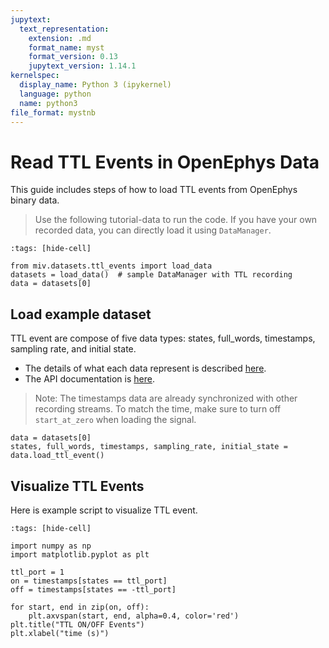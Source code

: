 ```yaml
---
jupytext:
  text_representation:
    extension: .md
    format_name: myst
    format_version: 0.13
    jupytext_version: 1.14.1
kernelspec:
  display_name: Python 3 (ipykernel)
  language: python
  name: python3
file_format: mystnb
---
```


# Read TTL Events in OpenEphys Data

This guide includes steps of how to load TTL events from OpenEphys binary data.

> Use the following tutorial-data to run the code. If you have your own recorded data, you can directly load it using `DataManager`.
 
```{code-cell} ipython3
:tags: [hide-cell]

from miv.datasets.ttl_events import load_data
datasets = load_data()  # sample DataManager with TTL recording
data = datasets[0] 
```

## Load example dataset

TTL event are compose of five data types: states, full_words, timestamps, sampling rate, and initial state.

- The details of what each data represent is described [here](https://open-ephys.github.io/gui-docs/User-Manual/Recording-data/Binary-format.html#events).
- The API documentation is [here](file:///Users/skim0119/github/MiV-OS/docs/_build/html/api/io.html#miv.io.binary.apply_channel_mask).

> Note: The timestamps data are already synchronized with other recording streams. To match the time, make sure to turn off `start_at_zero` when loading the signal.

```{code-cell} ipython3
data = datasets[0]
states, full_words, timestamps, sampling_rate, initial_state = data.load_ttl_event()
```

## Visualize TTL Events

Here is example script to visualize TTL event.

```{code-cell} ipython3
:tags: [hide-cell]

import numpy as np
import matplotlib.pyplot as plt
```

```{code-cell} ipython3
ttl_port = 1
on = timestamps[states == ttl_port]
off = timestamps[states == -ttl_port]

for start, end in zip(on, off):
    plt.axvspan(start, end, alpha=0.4, color='red')
plt.title("TTL ON/OFF Events")
plt.xlabel("time (s)")
```
